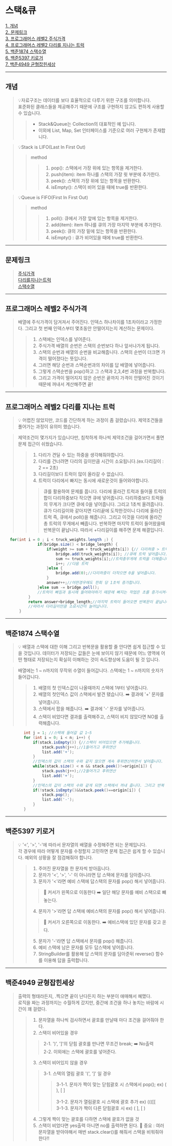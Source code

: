 # 스택&큐

[1. 개념](#개념)</br>
[2. 문제링크](#문제링크)</br>
[3. 프로그래머스 레벨2 주식가격](#프로그래머스-레벨2-주식가격)</br>
[4. 프로그래머스 레벨2 다리를 지나는 트럭](#프로그래머스-레벨2-다리를-지나는-트럭)</br>
[5. 백준1874 스택수열](#백준1874-스택수열)</br>
[6. 백준5397 키로거](#백준5397-키로거)</br>
[7. 백준4949 균형잡힌세상](#백준4949-균형잡힌세상)</br>

---
## 개념
> 💡자료구조는 데이터를 보다 효율적으로 다루기 위한 구조를 의미합니다.</br>
표준화된 클래스들을 제공해주기 때문에 구조를 구현하지 않고도 편하게 사용할 수 있습니다.</br>
>>- Stack&Queue는 Collection의 대표적인 예 입니다.</br>
>>- 이외에 List, Map, Set 인터페이스를 기준으로 여러 구현체가 존재합니다. </br>

> 💡Stack is LIFO(Last In First Out)
>> method
>>> 1. pop(): 스택에서 가장 위에 있는 항목을 제거한다.
>>> 2. push(item): item 하나를 스택의 가장 윗 부분에 추가한다.
>>> 3. peek(): 스택의 가장 위에 있는 항목을 반환한다.
>>> 4. isEmpty(): 스택이 비어 있을 때에 true를 반환한다.

> 💡Queue is FIFO(First In First Out)
>> method
>>> 1. poll(): 큐에서 가장 앞에 있는 항목을 제거한다.
>>> 2. add(item): item 하나를 큐의 가장 마지막 부분에 추가한다.
>>> 3. peek(): 큐의 가장 밑에 있는 항목을 반환한다.
>>> 4. isEmpty() : 큐가 비어있을 때에 true를 반환한다.
---
## 문제링크
> [주식가격](https://programmers.co.kr/learn/courses/30/lessons/42584)</br>
> [다리를지나는트럭](https://programmers.co.kr/learn/courses/30/lessons/42583)</br>
> [스택수열](https://www.acmicpc.net/problem/1874)</br>
---
## 프로그래머스 레벨2 주식가격

> 배열에 주식가격이 담겨져서 주어진다. 인덱스 하나차이를 1초차이라고 가정한다. 그리고 첫 번째 인덱스부터 몇초동안 안떨어지는지 계산하는 문제이다. 
>>1. 스택에는 인덱스를 넣어준다.
>>2. 주식가격 배열의 순번은 스택의 순번보다 하나 앞서나가게 됩니다.
>>3. 스택의 순번과 배열의 순번을 비교해줍니다. 스택의 순번이 더크면 가격이 떨어졌다는 뜻입니다.
>>4. 그러면 해당 순번과 스택순번과의 차이를 답 배열에 넣어줍니다.
>>5. 그렇게 스택순번을 pop()하고 그 스택과 2,3,4번 과정을 반복합니다.
>>6. 그리고 가격이 떨어지지 않은 순번은 끝까지 가격이 안떨어진 것이기 때문에 꺼내서 계산해주면 끝!
---
## 프로그래머스 레벨2 다리를 지나는 트럭

> 💡 어렵진 않았지만, 코드를 간단하게 하는 과정이 좀 걸렸습니다. 제약조건들을 풀어가는 과정이 유의미 했습니다.


> 제약조건이 몇가지가 있습니다만, 침착하게 하나씩 제약조건을 걸어가면서 풀면 문제 접근이 쉬웠습니다.
>>1. 다리가 견딜 수 있는 하중을 생각해줘야합니다.
>>2. 다리를 건너려면 다리의 길이만큼 시간이 소요됩니다.(ex.다리길이 : 2 == 2초)
>>3. 다리길이보다 트럭이 많이 올라갈 수 없습니다.
>>4. 트럭이 다리에서 빠지는 동시에 새로운것이 들어와야합니다.
>>>큐를 활용하여 문제를 풉니다.
>>>다리에 올라간 트럭과 들어올 트럭의 합이 다리하중보다 작으면 큐에 넣어줍니다.
>>>다리하중보다 트럭들의 무게가 크다면 큐에 0을 넣어줍니다.
>>>그리고 1초씩 올려줍니다.
>>>큐가 다리길이와 같아지면 다리끝에 도착한것이니 다리에 올라간 트럭 즉, 큐에서 poll()을 해줍니다.
>>>그리고 이것을 다리에 올라간 총 트럭의 무게에서 빼줍니다.
>>>반복하면 마지막 트럭이 들어왔을때 반복문이 끝납니다. 
>>>따라서 +다리길이를 해주면 문제 해결입니다.
``` java
  for(int i = 0 ; i < truck_weights.length ;) { 
              if(bridge.size() < bridge_length) {
                  if(weight >= sum + truck_weights[i]) {// 다리하중 > 트럭 총 무게 + 들어올트럭
                      bridge.add(truck_weights[i]); //큐에 트럭 넣어줍니다.
                      sum += truck_weights[i];//트럭총무게에 트럭을 더해줍니다.
                      i++; //다음 트럭
                  }else {
                      bridge.add(0);//다리하중이 더작으면 0을 넣어줍니다. 
                  }
                  answer++;//어떤경우에도 한회 당 1초씩 증가합니다.
              }else sum -= bridge.poll(); 	
              //트럭이 빠짐과 동시에 들어와야하기 때문에 빠지는 작업은 초를 증가시켜주지 않습니다. 
          }
          return answer+bridge_length;//마지막 트럭이 들어오면 반복문이 끝납니다. 
          //따라서 다리길이만큼 소요시간이 늘어납니다.
      }

```
---
## 백준1874 스택수열

>💡 배열과 스택에 대한 이해 그리고 반복문을 활용할 줄 안다면 쉽게 접근할 수 있을 것입니다. 
데이터가 저장되는 값들은 눈에 보이지 않기 때문에 어느 영역에 어떤 형태로 저장되는지 확실히 이해하는 것이 속도향상에 도움이 될 것 입니다.

> 배열에는 1 ~ n까지의 무작위 수열이 들어갑니다.
> 스택에는 1 ~ n까지의 숫자가 들어갑니다.
>> 1. 배열의 첫 인덱스값이 나올때까지 스택에 1부터 넣어줍니다.
>> 2. 배열의 첫인덱스 값이 스택에서 발견 됐습니다. ➡️ 결과에 '+' 문자를 넣어줍니다.
>> 3. 스택에서 팝을 해줍니다. ➡️ 결과에 '-' 문자를 넣어줍니다.
>> 4. 스택이 비었다면 결과를 출력해주고, 스택이 비지 않았다면 NO를 출력해줍니다.
``` java 
		int j = 1; //스택에 들어갈 값 1~5
		for (int i = 0; i < n; i++) {
			if(stack.isEmpty()) {//스택이 비어있으면 추가해줍니다.
				stack.push(j++);//1들어가고 후위연산
				list.add('+');
			}
            //인덱스의 값이 스택의 수와 같지 않으면 계속 후위연산하면서 넣어줍니다.
			while(stack.size() < n && stack.peek()!=origin[i]) {			
				stack.push(j++);//2들어가고 후위연산
				list.add('+');
			}
            //인덱스의 값이 스택의 수와 같게 되면 스택에서 꺼내 줍니다. 그리고 반복
			if(!stack.isEmpty()&&stack.peek()==origin[i]) {
				stack.pop();
				list.add('-');				
			}
		}

```
---
## 백준5397 키로거 

> 💡 '<', '>', '-'에 따라서 문자열의 배열을 수정해주면 되는 문제입니다.</br>
> 각 경우에 따라 어떻게 문자를 수정할지 고민하면 문제 접근은 쉽게 할 수 있습니다.
> 예외의 상황을 잘 점검해줘야 합니다.
>> 1. 주어진 문자열을 한 문자씩 받아옵니다.
>> 2. 문자가 '<', '>', '-' 이 아니라면 답 스택에  문자를 담아줍니다.
>> 3. 문자가 '<'라면 예비 스택에 답스택의 문자를 pop() 해서 넣어줍니다.
>>> 📌 커서가 왼쪽으로 이동한다 ➡️ 일단 해당 문자를 예비 스택으로 뺴놓는다. 
>> 4. 문자가 '>'라면 답 스택에 예비스택의 문자를 pop() 해서 넣어줍니다.
>>> 📌  커서가 오른쪽으로 이동한다. ➡️ 예비스택에 있던 문자를 갖고 온다.
>> 5. 문자가 '-'라면 답 스택에서 문자를 pop() 해줍니다.
>> 6. 예비 스택에 남은 문자를 모두 답스택에 넣어줍니다.
>> 7. StringBuilder를 활용해 답 스택의 문자를 담아준뒤 reverse() 함수를 이용해 답을 출력합니다.

---

## 백준4949 균형잡힌세상

> 출력의 형태라든지, .찍으면 끝이 난다든지 하는 부분이 애매해서 혜맸다.</br>
>  로직을 짜는 과정까지는 수월하게 갔지만, 중간에 조건을 하나 놓치는 바람에 시간이 꽤 걸렸다.</br>
>>1. 문자열을 하나씩 검사하면서 괄호를 만날때 마다 조건을 걸어줘야 한다.
>>2. 스택이 비어있을 경우 
>>> 2-1. ')', ']'의 닫힘 괄호를 만나면 무조건 break; ➡️ No출력</br>
>>> 2-2. 이외에는 스택에 괄호를 넣어준다.
>> 3. 스택이 비어있지 않을 경우
>>> 3-1. 스택의 열림 괄호 '(', ']' 일 경우
>>>> 3-1-1. 문자가 짝이 맞는 닫힘괄호 시 스택에서 pop(); ex) ( ), [ ]</br>  
>>>> 3-1-2. 문자가 열림괄호 시 스택에 괄호 추가 ex) ((([[ </br>
>>>> 3-1-3. 문자가 짝이 다른 닫힘괄호 시 ex) ( ], [ )</br>
>>4. 그렇게 짝이 맞는 괄호를 다하면 스택에 괄호가 없을 것</br>
>>5. 스택이 비었다면 yes출력 아니면 no를 출력하면 된다.
>>📌 중요 : 여러 문자열을 받아야해서 매번 stack.clear()를 해줘서 스택을 비워줘야한다!!










